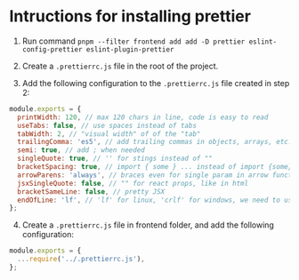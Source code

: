 # Intructions for installing prettier

1. Run command `pnpm --filter frontend add add -D prettier eslint-config-prettier eslint-plugin-prettier`

2. Create a `.prettierrc.js` file in the root of the project.

3. Add the following configuration to the `.prettierrc.js` file created in step 2:

```javascript
module.exports = {
  printWidth: 120, // max 120 chars in line, code is easy to read
  useTabs: false, // use spaces instead of tabs
  tabWidth: 2, // "visual width" of of the "tab"
  trailingComma: 'es5', // add trailing commas in objects, arrays, etc.
  semi: true, // add ; when needed
  singleQuote: true, // '' for stings instead of ""
  bracketSpacing: true, // import { some } ... instead of import {some} ...
  arrowParens: 'always', // braces even for single param in arrow functions (a) => { }
  jsxSingleQuote: false, // "" for react props, like in html
  bracketSameLine: false, // pretty JSX
  endOfLine: 'lf', // 'lf' for linux, 'crlf' for windows, we need to use 'lf' for git
};
```

4. Create a `.prettierrc.js` file in frontend folder, and add the following configuration:

```javascript
module.exports = {
  ...require('../.prettierrc.js'),
};
```
